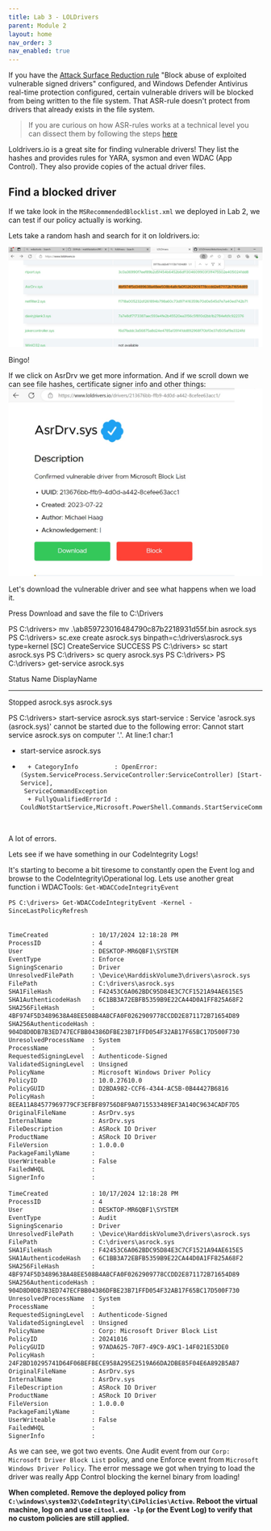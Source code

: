 ```yaml
---
title: Lab 3 - LOLDrivers
parent: Module 2
layout: home
nav_order: 3
nav_enabled: true
---
```



If you have the [Attack Surface Reduction rule](https://learn.microsoft.com/en-us/defender-endpoint/attack-surface-reduction-rules-reference) "Block abuse of exploited vulnerable signed drivers" configured, and Windows Defender Antivirus real-time protection configured, certain vulnerable drivers will be blocked from being written to the file system. That ASR-rule doesn't protect from drivers that already exists in the file system.

> If you are curious on how ASR-rules works at a technical level you can dissect them by following the steps [here](https://adamsvoboda.net/extracting-asr-rules/)



Loldrivers.io is a great site for finding vulnerable drivers! They list the hashes and provides rules for YARA, sysmon and even WDAC (App Control). They also provide copies of the actual driver files.


## Find a blocked driver

If we take look in the `MSRecommendedBlocklist.xml` we deployed in Lab 2, we can test if our policy actually is working.

Lets take a random hash and search for it on loldrivers.io:

![Hash](/img/mod2-lab3-img1.jpg)

Bingo! 

If we click on AsrDrv we get more information. And if we scroll down we can see file hashes, certificate signer info and other things:
![AsrDrv](/img/mod2-lab2-img2.jpg)

Let's download the vulnerable driver and see what happens when we load it.

Press Download and save the file to C:\Drivers



PS C:\drivers> mv .\ab859723016484790c87b2218931d55f.bin asrock.sys
PS C:\drivers> sc.exe create asrock.sys binpath=c:\drivers\asrock.sys type=kernel
[SC] CreateService SUCCESS
PS C:\drivers> sc start asrock.sys
PS C:\drivers> sc query asrock.sys
PS C:\drivers>
PS C:\drivers> get-service asrock.sys

Status   Name               DisplayName
------   ----               -----------
Stopped  asrock.sys         asrock.sys

PS C:\drivers> start-service asrock.sys
start-service : Service 'asrock.sys (asrock.sys)' cannot be started due to the following error: Cannot start service
asrock.sys on computer '.'.
At line:1 char:1
+ start-service asrock.sys
+ ~~~~~~~~~~~~~~~~~~~~~~~~
    + CategoryInfo          : OpenError: (System.ServiceProcess.ServiceController:ServiceController) [Start-Service],
   ServiceCommandException
    + FullyQualifiedErrorId : CouldNotStartService,Microsoft.PowerShell.Commands.StartServiceCommand



A lot of errors.

Lets see if we have something in our CodeIntegrity Logs!

It's starting to become a bit tiresome to constantly open the Event log and browse to the CodeIntegrity\Operational log. Lets use another great function i WDACTools: `Get-WDACCodeIntegrityEvent`

```
PS C:\drivers> Get-WDACCodeIntegrityEvent -Kernel -SinceLastPolicyRefresh


TimeCreated            : 10/17/2024 12:18:28 PM
ProcessID              : 4
User                   : DESKTOP-MR6QBF1\SYSTEM
EventType              : Enforce
SigningScenario        : Driver
UnresolvedFilePath     : \Device\HarddiskVolume3\drivers\asrock.sys
FilePath               : C:\drivers\asrock.sys
SHA1FileHash           : F42453C6A062BDC95D84E3C7CF1521A94AE615E5
SHA1AuthenticodeHash   : 6C1BB3A72EBFB5359B9E22CA44D0A1FF825A68F2
SHA256FileHash         : 4BF974F5D3489638A48EE508B4A8CFA0F0262909778CCDD2E871172B71654D89
SHA256AuthenticodeHash : 904D8D0DB7B3ED747ECFBB04386DFBE23B71FFD054F32AB17F65BC17D500F730
UnresolvedProcessName  : System
ProcessName            :
RequestedSigningLevel  : Authenticode-Signed
ValidatedSigningLevel  : Unsigned
PolicyName             : Microsoft Windows Driver Policy
PolicyID               : 10.0.27610.0
PolicyGUID             : D2BDA982-CCF6-4344-AC5B-0B44427B6816
PolicyHash             : 8EEA11A84577969779CF3EFBF89756D8F9A0715533489EF3A140C9634CADF7D5
OriginalFileName       : AsrDrv.sys
InternalName           : AsrDrv.sys
FileDescription        : ASRock IO Driver
ProductName            : ASRock IO Driver
FileVersion            : 1.0.0.0
PackageFamilyName      :
UserWriteable          : False
FailedWHQL             :
SignerInfo             :

TimeCreated            : 10/17/2024 12:18:28 PM
ProcessID              : 4
User                   : DESKTOP-MR6QBF1\SYSTEM
EventType              : Audit
SigningScenario        : Driver
UnresolvedFilePath     : \Device\HarddiskVolume3\drivers\asrock.sys
FilePath               : C:\drivers\asrock.sys
SHA1FileHash           : F42453C6A062BDC95D84E3C7CF1521A94AE615E5
SHA1AuthenticodeHash   : 6C1BB3A72EBFB5359B9E22CA44D0A1FF825A68F2
SHA256FileHash         : 4BF974F5D3489638A48EE508B4A8CFA0F0262909778CCDD2E871172B71654D89
SHA256AuthenticodeHash : 904D8D0DB7B3ED747ECFBB04386DFBE23B71FFD054F32AB17F65BC17D500F730
UnresolvedProcessName  : System
ProcessName            :
RequestedSigningLevel  : Authenticode-Signed
ValidatedSigningLevel  : Unsigned
PolicyName             : Corp: Microsoft Driver Block List
PolicyID               : 20241016
PolicyGUID             : 97ADA625-70F7-49C9-A9C1-14F021E53DE0
PolicyHash             : 24F2BD10295741D64F06BEFBECE958A295E2519A66DA2DBE85F04E6A892B5AB7
OriginalFileName       : AsrDrv.sys
InternalName           : AsrDrv.sys
FileDescription        : ASRock IO Driver
ProductName            : ASRock IO Driver
FileVersion            : 1.0.0.0
PackageFamilyName      :
UserWriteable          : False
FailedWHQL             :
SignerInfo             :

```

As we can see, we got two events. One Audit event from our `Corp: Microsoft Driver Block List` policy, and one Enforce event from `Microsoft Windows Driver Policy`. The error message we got when trying to load the driver was really App Control blocking the kernel binary from loading!


**When completed. Remove the deployed policy from `C:\windows\system32\CodeIntegrity\CiPolicies\Active`.
Reboot the virtual machine, log on and use `citool.exe -lp` (or the Event Log) to verify that no custom policies are still applied.**
